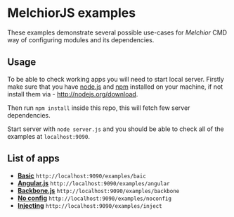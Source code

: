 # MelchiorJS examples

These examples demonstrate several possible use-cases for _Melchior_ CMD way of configuring modules and its dependencies.

## Usage

To be able to check working apps you will need to start local server. Firstly make sure that you have [node.js](http://nodejs.org/) and [npm](https://www.npmjs.org/) installed on your machine, if not install them via - http://nodejs.org/download.

Then run `npm install` inside this repo, this will fetch few server dependencies.

Start server with `node server.js` and you should be able to check all of the examples at `localhost:9090`.

## List of apps

- [**Basic**](https://github.com/voronianski/melchior.js/tree/master/examples/basic) `http://localhost:9090/examples/baic`
- [**Angular.js**](https://github.com/voronianski/melchior.js/tree/master/examples/angular) `http://localhost:9090/examples/angular`
- [**Backbone.js**](https://github.com/voronianski/melchior.js/tree/master/examples/backbone) `http://localhost:9090/examples/backbone`
- [**No config**](https://github.com/voronianski/melchior.js/tree/master/examples/noconfig) `http://localhost:9090/examples/noconfig`
- [**Injecting**](https://github.com/voronianski/melchior.js/tree/master/examples/inject) `http://localhost:9090/examples/inject`
